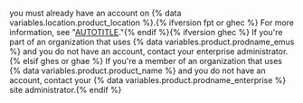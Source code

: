 you must already have an account on {% data variables.location.product_location %}.{% ifversion fpt or ghec %} For more information, see "[AUTOTITLE](/get-started/signing-up-for-github/signing-up-for-a-new-github-account)."{% endif %}{% ifversion ghec %} If you're part of an organization that uses {% data variables.product.prodname_emus %} and you do not have an account, contact your enterprise administrator.{% elsif ghes or ghae %} If you're a member of an organization that uses {% data variables.product.product_name %} and you do not have an account, contact your {% data variables.product.prodname_enterprise %} site administrator.{% endif %}
